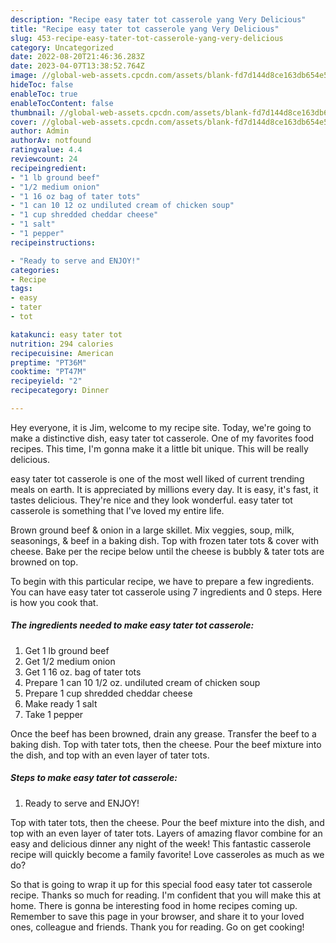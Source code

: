 ```yaml
---
description: "Recipe easy tater tot casserole yang Very Delicious"
title: "Recipe easy tater tot casserole yang Very Delicious"
slug: 453-recipe-easy-tater-tot-casserole-yang-very-delicious
category: Uncategorized
date: 2022-08-20T21:46:36.283Z
date: 2023-04-07T13:38:52.764Z
image: //global-web-assets.cpcdn.com/assets/blank-fd7d144d8ce163db654e5a02c40b08a2775adb7897d16e4062681dc7e1b2800f.png
hideToc: false
enableToc: true
enableTocContent: false
thumbnail: //global-web-assets.cpcdn.com/assets/blank-fd7d144d8ce163db654e5a02c40b08a2775adb7897d16e4062681dc7e1b2800f.png
cover: //global-web-assets.cpcdn.com/assets/blank-fd7d144d8ce163db654e5a02c40b08a2775adb7897d16e4062681dc7e1b2800f.png
author: Admin
authorAv: notfound
ratingvalue: 4.4
reviewcount: 24
recipeingredient:
- "1 lb ground beef"
- "1/2 medium onion"
- "1 16 oz bag of tater tots"
- "1 can 10 12 oz undiluted cream of chicken soup"
- "1 cup shredded cheddar cheese"
- "1 salt"
- "1 pepper"
recipeinstructions:

- "Ready to serve and ENJOY!"
categories:
- Recipe
tags:
- easy
- tater
- tot

katakunci: easy tater tot 
nutrition: 294 calories
recipecuisine: American
preptime: "PT36M"
cooktime: "PT47M"
recipeyield: "2"
recipecategory: Dinner

---
```



Hey everyone, it is Jim, welcome to my recipe site. Today, we're going to make a distinctive dish, easy tater tot casserole. One of my favorites food recipes. This time, I'm gonna make it a little bit unique. This will be really delicious.

easy tater tot casserole is one of the most well liked of current trending meals on earth. It is appreciated by millions every day. It is easy, it's fast, it tastes delicious. They're nice and they look wonderful. easy tater tot casserole is something that I've loved my entire life.

Brown ground beef &amp; onion in a large skillet. Mix veggies, soup, milk, seasonings, &amp; beef in a baking dish. Top with frozen tater tots &amp; cover with cheese. Bake per the recipe below until the cheese is bubbly &amp; tater tots are browned on top.


To begin with this particular recipe, we have to prepare a few ingredients. You can have easy tater tot casserole using 7 ingredients and 0 steps. Here is how you cook that.

<!--inarticleads1-->

##### The ingredients needed to make easy tater tot casserole:

1. Get 1 lb ground beef
1. Get 1/2 medium onion
1. Get 1 16 oz. bag of tater tots
1. Prepare 1 can 10 1/2 oz. undiluted cream of chicken soup
1. Prepare 1 cup shredded cheddar cheese
1. Make ready 1 salt
1. Take 1 pepper


Once the beef has been browned, drain any grease. Transfer the beef to a baking dish. Top with tater tots, then the cheese. Pour the beef mixture into the dish, and top with an even layer of tater tots. 

<!--inarticleads2-->

##### Steps to make easy tater tot casserole:


1. Ready to serve and ENJOY!

Top with tater tots, then the cheese. Pour the beef mixture into the dish, and top with an even layer of tater tots. Layers of amazing flavor combine for an easy and delicious dinner any night of the week! This fantastic casserole recipe will quickly become a family favorite! Love casseroles as much as we do? 

So that is going to wrap it up for this special food easy tater tot casserole recipe. Thanks so much for reading. I'm confident that you will make this at home. There is gonna be interesting food in home recipes coming up. Remember to save this page in your browser, and share it to your loved ones, colleague and friends. Thank you for reading. Go on get cooking!
